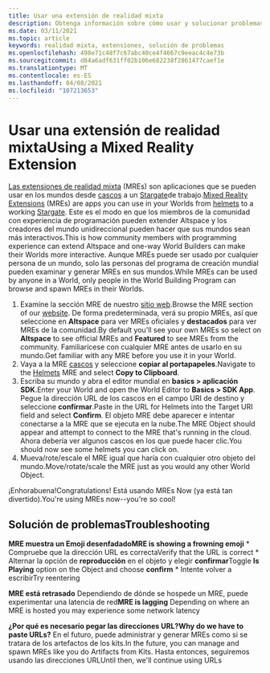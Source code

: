 ```yaml
---
title: Usar una extensión de realidad mixta
description: Obtenga información sobre cómo usar y solucionar problemas de las extensiones de la realidad mixta para extender y adaptar sus mundos de AltspaceVR.
ms.date: 03/11/2021
ms.topic: article
keywords: realidad mixta, extensiones, solución de problemas
ms.openlocfilehash: 498e71c48f7c67abc40ce4f4667c9eeac4c4e73b
ms.sourcegitcommit: d84a6adf631ff02b106e682238f2861477caef1e
ms.translationtype: MT
ms.contentlocale: es-ES
ms.lasthandoff: 04/08/2021
ms.locfileid: "107213653"
---
```

# <a name="using-a-mixed-reality-extension"></a><span data-ttu-id="171c2-104">Usar una extensión de realidad mixta</span><span class="sxs-lookup"><span data-stu-id="171c2-104">Using a Mixed Reality Extension</span></span>

<span data-ttu-id="171c2-105">[Las extensiones de realidad mixta](https://developer.altvr.com/) (MREs) son aplicaciones que se pueden usar en los mundos desde [cascos](https://account.altvr.com/mres/1173667287173955931) a un [Stargate](https://account.altvr.com/mres/1152987031857529562)de trabajo.</span><span class="sxs-lookup"><span data-stu-id="171c2-105">[Mixed Reality Extensions](https://developer.altvr.com/) (MREs) are apps you can use in your Worlds from [helmets](https://account.altvr.com/mres/1173667287173955931) to a working [Stargate](https://account.altvr.com/mres/1152987031857529562).</span></span> <span data-ttu-id="171c2-106">Este es el modo en que los miembros de la comunidad con experiencia de programación pueden extender Altspace y los creadores del mundo unidireccional pueden hacer que sus mundos sean más interactivos.</span><span class="sxs-lookup"><span data-stu-id="171c2-106">This is how community members with programming experience can extend Altspace and one-way World Builders can make their Worlds more interactive.</span></span> <span data-ttu-id="171c2-107">Aunque MREs puede ser usado por cualquier persona de un mundo, solo las personas del programa de creación mundial pueden examinar y generar MREs en sus mundos.</span><span class="sxs-lookup"><span data-stu-id="171c2-107">While MREs can be used by anyone in a World, only people in the World Building Program can browse and spawn MREs in their Worlds.</span></span> 

1. <span data-ttu-id="171c2-108">Examine la sección MRE de nuestro [sitio web](https://account.altvr.com/mres).</span><span class="sxs-lookup"><span data-stu-id="171c2-108">Browse the MRE section of our [website](https://account.altvr.com/mres).</span></span> <span data-ttu-id="171c2-109">De forma predeterminada, verá su propio MREs, así que seleccione en **Altspace** para ver MREs oficiales y **destacados** para ver MREs de la comunidad.</span><span class="sxs-lookup"><span data-stu-id="171c2-109">By default you'll see your own MREs so select on **Altspace** to see official MREs and **Featured** to see MREs from the community.</span></span> <span data-ttu-id="171c2-110">Familiarícese con cualquier MRE antes de usarlo en su mundo.</span><span class="sxs-lookup"><span data-stu-id="171c2-110">Get familiar with any MRE before you use it in your World.</span></span> 
2. <span data-ttu-id="171c2-111">Vaya a la MRE [cascos](https://account.altvr.com/mres/1173667287173955931) y seleccione **copiar al portapapeles**.</span><span class="sxs-lookup"><span data-stu-id="171c2-111">Navigate to the [Helmets](https://account.altvr.com/mres/1173667287173955931) MRE and select **Copy to Clipboard**.</span></span> 
3. <span data-ttu-id="171c2-112">Escriba su mundo y abra el editor mundial en **basics > aplicación SDK**.</span><span class="sxs-lookup"><span data-stu-id="171c2-112">Enter your World and open the World Editor to **Basics > SDK App**.</span></span> <span data-ttu-id="171c2-113">Pegue la dirección URL de los cascos en el campo URI de destino y seleccione **confirmar**.</span><span class="sxs-lookup"><span data-stu-id="171c2-113">Paste in the URL for Helmets into the Target URI field and select **Confirm**.</span></span> <span data-ttu-id="171c2-114">El objeto MRE debe aparecer e intentar conectarse a la MRE que se ejecuta en la nube.</span><span class="sxs-lookup"><span data-stu-id="171c2-114">The MRE Object should appear and attempt to connect to the MRE that's running in the cloud.</span></span> <span data-ttu-id="171c2-115">Ahora debería ver algunos cascos en los que puede hacer clic.</span><span class="sxs-lookup"><span data-stu-id="171c2-115">You should now see some helmets you can click on.</span></span>
4. <span data-ttu-id="171c2-116">Mueva/rote/escale el MRE igual que haría con cualquier otro objeto del mundo.</span><span class="sxs-lookup"><span data-stu-id="171c2-116">Move/rotate/scale the MRE just as you would any other World Object.</span></span>

<span data-ttu-id="171c2-117">¡Enhorabuena!</span><span class="sxs-lookup"><span data-stu-id="171c2-117">Congratulations!</span></span> <span data-ttu-id="171c2-118">Está usando MREs Now (ya está tan divertido).</span><span class="sxs-lookup"><span data-stu-id="171c2-118">You're using MREs now--you're so cool!</span></span>

## <a name="troubleshooting"></a><span data-ttu-id="171c2-119">Solución de problemas</span><span class="sxs-lookup"><span data-stu-id="171c2-119">Troubleshooting</span></span>

<span data-ttu-id="171c2-120">**MRE muestra un Emoji desenfadado**</span><span class="sxs-lookup"><span data-stu-id="171c2-120">**MRE is showing a frowning emoji**</span></span> 
    * <span data-ttu-id="171c2-121">Compruebe que la dirección URL es correcta</span><span class="sxs-lookup"><span data-stu-id="171c2-121">Verify that the URL is correct</span></span>
    * <span data-ttu-id="171c2-122">Alternar la opción de **reproducción** en el objeto y elegir **confirmar**</span><span class="sxs-lookup"><span data-stu-id="171c2-122">Toggle **Is Playing** option on the Object and choose **confirm**</span></span>
    * <span data-ttu-id="171c2-123">Intente volver a escribir</span><span class="sxs-lookup"><span data-stu-id="171c2-123">Try reentering</span></span>

<span data-ttu-id="171c2-124">**MRE está retrasado** Dependiendo de dónde se hospede un MRE, puede experimentar una latencia de red</span><span class="sxs-lookup"><span data-stu-id="171c2-124">**MRE is lagging** Depending on where an MRE is hosted you may experience some network latency</span></span>

<span data-ttu-id="171c2-125">**¿Por qué es necesario pegar las direcciones URL?**</span><span class="sxs-lookup"><span data-stu-id="171c2-125">**Why do we have to paste URLs?**</span></span>
<span data-ttu-id="171c2-126">En el futuro, puede administrar y generar MREs como si se tratara de los artefactos de los kits.</span><span class="sxs-lookup"><span data-stu-id="171c2-126">In the future, you can manage and spawn MREs like you do Artifacts from Kits.</span></span> <span data-ttu-id="171c2-127">Hasta entonces, seguiremos usando las direcciones URL</span><span class="sxs-lookup"><span data-stu-id="171c2-127">Until then, we'll continue using URLs</span></span>